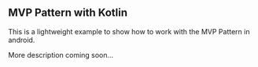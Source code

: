 ## MVP Pattern with Kotlin

This is a lightweight example to show how to work with the MVP Pattern in android.

More description coming soon...